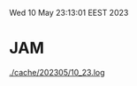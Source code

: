 Wed 10 May 23:13:01 EEST 2023
# JAM
<a href='./cache/202305/10_23.log'>./cache/202305/10_23.log</a>
